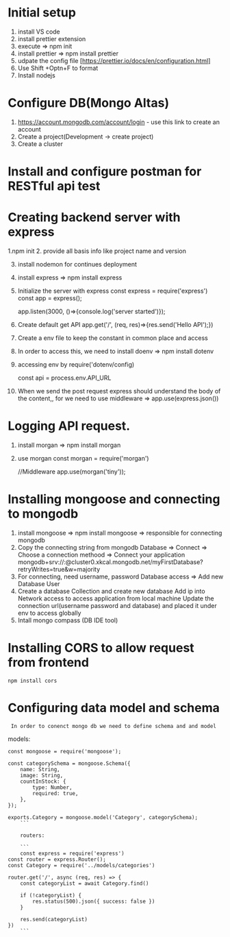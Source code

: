 # Initial setup
1. install VS code
2. install prettier extension
3. execute => npm init
4. install prettier => npm install prettier
5. udpate the config file [https://prettier.io/docs/en/configuration.html]
6. Use Shift +Optn+F to format
7. Install nodejs 

# Configure DB(Mongo Altas)
1. https://account.mongodb.com/account/login - use this link to create an account
2. Create a project(Development -> create project)
3. Create a cluster
# Install and configure postman for RESTful api test

# Creating backend server with express

1.npm init
2. provide all basis info like project name and version

3. install nodemon for continues deployment
4. install express => npm install express

5. Initialize the server with express
    const express = require('express')
    const app = express();
    
    app.listen(3000, ()=>{console.log('server started')});
    
6. Create default get API
    app.get('/', (req, res)=>{res.send('Hello API');})
    
7. Create a env file to keep the constant in common place and access
8. In order to access this, we need to install doenv => npm install dotenv
9. accessing env by 
    require('dotenv/config)

    const api = process.env.API_URL
    
    
10. When we send the post request express should understand the body of the content,, for we need to use middleware => app.use(express.json())

# Logging API request.

1. install morgan => npm install morgan
2. use morgan
    const morgan = require('morgan')
    
    
    //Middleware
    app.use(morgan('tiny'));
    
# Installing mongoose and connecting to mongodb

1. install mongoose => npm install mongoose => responsible for connecting mongodb
2. Copy the connecting string from mongodb
    Database => Connect => Choose a connection methood => Connect your application
    mongodb+srv://<username>:<password>@cluster0.xkcal.mongodb.net/myFirstDatabase?retryWrites=true&w=majority
3. For connecting, need username, password
    Database access => Add new Database User
4. Create a database
        Collection and create new database
        Add ip into Network access to access application from local machine
        Update the connection url(username password and database) and placed it under env to access globally
5. Intall mongo compass (DB IDE tool)
    
# Installing CORS to allow request from frontend
    npm install cors

# Configuring data model and schema
     In order to conenct mongo db we need to define schema and and model
    
  models:
    
    const mongoose = require('mongoose');
```
const categorySchema = mongoose.Schema({
    name: String,
    image: String,
    countInStock: {
        type: Number,
        required: true,
    },
});

exports.Category = mongoose.model('Category', categorySchema);
    ```
    
    routers:
    
    ```
    const express = require('express')
const router = express.Router();
const Category = require('../models/categories')

router.get('/', async (req, res) => {
    const categoryList = await Category.find()

    if (!categoryList) {
        res.status(500).json({ success: false })
    }

    res.send(categoryList)
})
    ```
    
